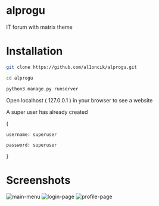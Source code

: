 # alprogu
IT forum with matrix theme

# Installation
```bash
git clone https://github.com/al1oncik/alprogu.git

cd alprogu

python3 manage.py runserver
```

Open localhost ( 127.0.0.1 ) in your browser to see a website

A super user has already created

{

    username: superuser
    
    password: superuser
    
}


# Screenshots

![main-menu](https://user-images.githubusercontent.com/86567581/229267519-e405ae14-f4af-40b1-b1d2-00c99cddc88b.png)
![login-page](https://user-images.githubusercontent.com/86567581/229267524-66549194-614d-420e-9892-0179cc38dbc9.png)
![profile-page](https://user-images.githubusercontent.com/86567581/229267528-66738611-26f7-4888-8c77-02b79eaf0912.png)

